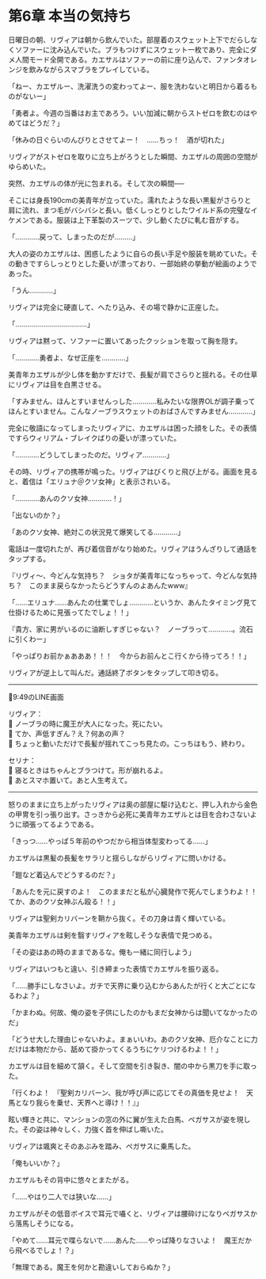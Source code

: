 # 第6章 本当の気持ち

日曜日の朝、リヴィアは朝から飲んでいた。部屋着のスウェット上下でだらしなくソファーに沈み込んでいた。ブラもつけずにスウェット一枚であり、完全にダメ人間モード全開である。カエサルはソファーの前に座り込んで、ファンタオレンジを飲みながらスマブラをプレイしている。

「ねー、カエザルー、洗濯洗うの変わってよー、服を洗わないと明日から着るものがないー」

「勇者よ。今週の当番はお主であろう。いい加減に朝からストゼロを飲むのはやめてはどうだ？」

「休みの日ぐらいのんびりとさせてよー！　……ちっ！　酒が切れた」

リヴィアがストゼロを取りに立ち上がろうとした瞬間、カエザルの周囲の空間がゆらめいた。

突然、カエザルの体が光に包まれる。そして次の瞬間──

そこには身長190cmの美青年が立っていた。濡れたような長い黒髪がさらりと肩に流れ、まつ毛がバシバシと長い。低くしっとりとしたワイルド系の完璧なイケメンである。服装は上下革製のスーツで、少し動くたびに軋む音がする。

「…………戻って、しまったのだが………」

大人の姿のカエザルは、困惑したように自らの長い手足や服装を眺めていた。その動きですらしっとりとした憂いが漂っており、一部始終の挙動が絵画のようであった。

「うん…………」

リヴィアは完全に硬直して、へたり込み、その場で静かに正座した。

「………………………………」

リヴィアは黙って、ソファーに置いてあったクッションを取って胸を隠す。

「…………勇者よ、なぜ正座を…………」

美青年カエザルが少し体を動かすだけで、長髪が肩でさらりと揺れる。その仕草にリヴィアは目を白黒させる。

「すみません、ほんとすいませんっした…………私みたいな限界OLが調子乗ってほんとすいません。こんなノーブラスウェットのおばさんですみません…………」

完全に敬語になってしまったリヴィアに、カエザルは困った顔をした。その表情ですらウィリアム・ブレイクばりの憂いが漂っていた。

「…………どうしてしまったのだ。リヴィア…………」

その時、リヴィアの携帯が鳴った。リヴィアはびくりと飛び上がる。画面を見ると、着信は「エリュナ＠クソ女神」と表示されいる。

「…………あんのクソ女神…………！」

「出ないのか？」

「あのクソ女神、絶対この状況見て爆笑してる…………」

電話は一度切れたが、再び着信音がなり始めた。リヴィアはうんざりして通話をタップする。

『リヴィ〜、今どんな気持ち？　ショタが美青年になっちゃって、今どんな気持ち？　このまま戻らなかったらどうすんのよあんたwww』

「……エリュナ……あんたの仕業でしょ…………というか、あんたタイミング見て仕掛けるために見張ってたでしょ！！」

『貴方、家に男がいるのに油断しすぎじゃない？　ノーブラって…………。流石に引くわー」

「やっぱりお前かぁあああ！！！　今からお前んとこ行くから待ってろ！！」

リヴィアが逆上して叫んだ。通話終了ボタンをタップして叩き切る。

---

📱9:49のLINE画面

リヴィア：  
💫 ノーブラの時に魔王が大人になった。死にたい。  
💫 てか、声低すぎん？え？何あの声？  
💫 ちょっと動いただけで長髪が揺れてこっち見たの。こっちはもう、終わり。  

セリナ：  
🧊 寝るときはちゃんとブラつけて。形が崩れるよ。  
🧊 あとスマホ置いて。あと人生考えて。  

---

怒りのままに立ち上がったリヴィアは奥の部屋に駆け込むと、押し入れから金色の甲冑を引っ張り出す。さっきから必死に美青年カエザルとは目を合わさないように頑張ってるようである。

「きっつ……やっぱ５年前のやつだから相当体型変わってる……」

カエザルは黒髪の長髪をサラリと揺らしながらリヴィアに問いかける。

「鎧など着込んでどうするのだ？」

「あんたを元に戻すのよ！　このままだと私が心臓発作で死んでしまうわよ！！　てか、あのクソ女神ぶん殴る！！」

リヴィアは聖剣カリバーンを鞘から抜く。その刀身は青く輝いている。

美青年カエザルは剣を翳すリヴィアを眩しそうな表情で見つめる。

「その姿はあの時のままであるな。俺も一緒に同行しよう」

リヴィアはいつもと違い、引き締まった表情でカエザルを振り返る。

「……勝手にしなさいよ。ガチで天界に乗り込むからあんたが行くと大ごとになるわよ？」

「かまわぬ。何故、俺の姿を子供にしたのかもまだ女神からは聞いてなかったのだ」

「どうせ大した理由じゃないわよ。まぁいいわ。あのクソ女神、厄介なことに力だけは本物だから、舐めて掛かってくるうちにケリつけるわよ！！」

カエザルは目を細めて頷く。そして空間を引き裂き、闇の中から黒刀を手に取った。

「行くわよ！　『聖剣カリバーン、我が呼び声に応じてその真価を見せよ！　天馬となり我らを乗せ、天界へと導け！！』」

眩い輝きと共に、マンションの窓の外に翼が生えた白馬、ペガサスが姿を現した。その姿は神々しく、力強く首を伸ばし嘶いた。

リヴィアは颯爽とそのあぶみを踏み、ペガサスに乗馬した。

「俺もいいか？」

カエザルもその背中に悠々とまたがる。

「……やはり二人では狭いな……」

カエザルがその低音ボイスで耳元で囁くと、リヴィアは腰砕けになりペガサスから落馬しそうになる。

「やめて……耳元で喋らないで……あんた……やっぱ降りなさいよ！　魔王だから飛べるでしょ！？」

「無理である。魔王を何かと勘違いしておらぬか？」


